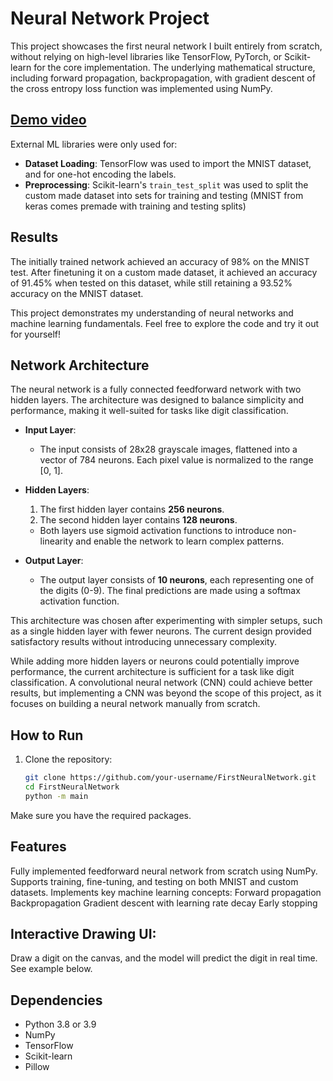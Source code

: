 # Neural Network Project

This project showcases the first neural network I built entirely from scratch, without relying on high-level libraries like TensorFlow, PyTorch, or Scikit-learn for the core implementation. The underlying mathematical structure, including forward propagation, backpropagation, with gradient descent of the cross entropy loss function was implemented using NumPy.

## [Demo video](https://youtube.com/shorts/21mqUb5MMSI?feature=share)


External ML libraries were only used for:
- **Dataset Loading**: TensorFlow was used to import the MNIST dataset, and for one-hot encoding the labels.
- **Preprocessing**: Scikit-learn's `train_test_split` was used to split the custom made dataset into sets for training and testing (MNIST from keras comes premade with training and testing splits)

## Results
The initially trained network achieved an accuracy of 98% on the MNIST test.
After finetuning it on a custom made dataset, it achieved an accuracy of 91.45% when tested on this dataset, while still retaining a 93.52% accuracy on the MNIST dataset.

This project demonstrates my understanding of neural networks and machine learning fundamentals. Feel free to explore the code and try it out for yourself!

## Network Architecture

The neural network is a fully connected feedforward network with two hidden layers. The architecture was designed to balance simplicity and performance, making it well-suited for tasks like digit classification.

- **Input Layer**:
  - The input consists of 28x28 grayscale images, flattened into a vector of 784 neurons. Each pixel value is normalized to the range [0, 1].

- **Hidden Layers**:
  1. The first hidden layer contains **256 neurons**.
  2. The second hidden layer contains **128 neurons**.
  - Both layers use sigmoid activation functions to introduce non-linearity and enable the network to learn complex patterns.

- **Output Layer**:
  - The output layer consists of **10 neurons**, each representing one of the digits (0-9). The final predictions are made using a softmax activation function.

This architecture was chosen after experimenting with simpler setups, such as a single hidden layer with fewer neurons. The current design provided satisfactory results without introducing unnecessary complexity.

While adding more hidden layers or neurons could potentially improve performance, the current architecture is sufficient for a task like digit classification. A convolutional neural network (CNN) could achieve better results, but implementing a CNN was beyond the scope of this project, as it focuses on building a neural network manually from scratch.

## How to Run

1. Clone the repository:
   ```bash
   git clone https://github.com/your-username/FirstNeuralNetwork.git
   cd FirstNeuralNetwork
   python -m main

Make sure you have the required packages.

## Features

Fully implemented feedforward neural network from scratch using NumPy.
Supports training, fine-tuning, and testing on both MNIST and custom datasets.
Implements key machine learning concepts:
Forward propagation
Backpropagation
Gradient descent with learning rate decay
Early stopping

## Interactive Drawing UI: 
Draw a digit on the canvas, and the model will predict the digit in real time.
See example below.



## Dependencies

- Python 3.8 or 3.9
- NumPy
- TensorFlow
- Scikit-learn
- Pillow
